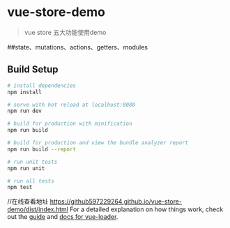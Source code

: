 # vue-store-demo

> vue store 五大功能使用demo

##state、mutations、actions、getters、modules
## Build Setup

``` bash
# install dependencies
npm install

# serve with hot reload at localhost:8080
npm run dev

# build for production with minification
npm run build

# build for production and view the bundle analyzer report
npm run build --report

# run unit tests
npm run unit

# run all tests
npm test
```
//在线查看地址
https://github597229264.github.io/vue-store-demo/dist/index.html
For a detailed explanation on how things work, check out the [guide](http://vuejs-templates.github.io/webpack/) and [docs for vue-loader](http://vuejs.github.io/vue-loader).
